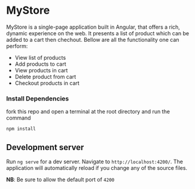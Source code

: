 # MyStore

MyStore is a single-page application built in Angular, that offers a rich, dynamic experience on the web. It presents a list of product which can be added to a cart then chechout. Bellow are all the functionality one can perform:

- View list of products
- Add products to cart
- View products in cart
- Delete product from cart
- Checkout products in cart

### Install Dependencies

fork this repo and open a terminal at the root directory and run the command

```
npm install
```

## Development server

Run `ng serve` for a dev server. Navigate to `http://localhost:4200/`. The application will automatically reload if you change any of the source files.

**NB**: Be sure to allow the default port of `4200`
